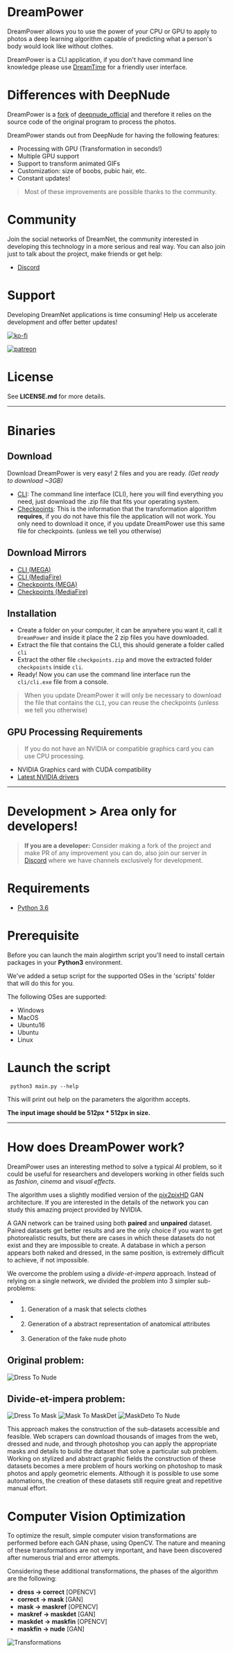 # DreamPower

DreamPower allows you to use the power of your CPU or GPU to apply to photos a deep learning algorithm capable of predicting what a person's body would look like without clothes.

DreamPower is a CLI application, if you don't have command line knowledge please use [DreamTime](https://time.dreamnet.tech) for a friendly user interface.

# Differences with DeepNude

DreamPower is a [fork](https://en.wikipedia.org/wiki/Fork_(software_development)) of [deepnude_official](https://github.com/stacklikemind/deepnude_official) and therefore it relies on the source code of the original program to process the photos.

DreamPower stands out from DeepNude for having the following features:

- Processing with GPU (Transformation in seconds!)
- Multiple GPU support
- Support to transform animated GIFs
- Customization: size of boobs, pubic hair, etc.
- Constant updates!

> Most of these improvements are possible thanks to the community.

# Community

Join the social networks of DreamNet, the community interested in developing this technology in a more serious and real way. You can also join just to talk about the project, make friends or get help:

- [Discord](http://bit.ly/32nnbdb)

# Support

Developing DreamNet applications is time consuming! Help us accelerate development and offer better updates!

[![ko-fi](https://www.ko-fi.com/img/githubbutton_sm.svg)](https://ko-fi.com/R6R2ZSG3)

[![patreon](https://c5.patreon.com/external/logo/become_a_patron_button.png)](https://www.patreon.com/deepmanyy)

# License

See **LICENSE.md** for more details.

---

# Binaries

## Download

Download DreamPower is very easy! 2 files and you are ready. _(Get ready to download ~3GB)_

- [CLI](https://bit.ly/2KdqlYH): The command line interface (CLI), here you will find everything you need, just download the .zip file that fits your operating system.
- [Checkpoints](http://bit.ly/2JBP88o): This is the information that the transformation algorithm **requires**, if you do not have this file the application will not work. You only need to download it once, if you update DreamPower use this same file for checkpoints. (unless we tell you otherwise)

## Download Mirrors

- [CLI (MEGA)](https://bit.ly/2GD6aST)
- [CLI (MediaFire)](https://bit.ly/2LNjAQk)
- [Checkpoints (MEGA)](http://bit.ly/30GiSbh)
- [Checkpoints (MediaFire)](http://bit.ly/2Y0V6sO)

## Installation

- Create a folder on your computer, it can be anywhere you want it, call it `DreamPower` and inside it place the 2 zip files you have downloaded.
- Extract the file that contains the CLI, this should generate a folder called `cli`
- Extract the other file `checkpoints.zip` and move the extracted folder `checkpoints` inside `cli`.
- Ready! Now you can use the command line interface run the `cli/cli.exe` file from a console.

> When you update DreamPower it will only be necessary to download the file that contains the `CLI`, you can reuse the checkpoints (unless we tell you otherwise)


## GPU Processing Requirements

> If you do not have an NVIDIA or compatible graphics card you can use CPU processing.

- NVIDIA Graphics card with CUDA compatibility
- [Latest NVIDIA drivers](https://www.nvidia.com/Download/index.aspx)

---

# Development > Area only for developers!

> **If you are a developer:** Consider making a fork of the project and make PR of any improvement you can do, also join our server in [Discord](https://discord.gg/RjBSaND) where we have channels exclusively for development.

# Requirements

- [Python 3.6](https://www.python.org/downloads/release/python-368/)

# Prerequisite

Before you can launch the main alogirthm script you'll need to install certain packages in your **Python3** environment.

We've added a setup script for the supported OSes in the 'scripts' folder that will do this for you.

The following OSes are supported:
- Windows
- MacOS
- Ubuntu16
- Ubuntu
- Linux


# Launch the script

```
 python3 main.py --help
```

This will print out help on the parameters the algorithm accepts.

**The input image should be 512px * 512px in size.**

---

# How does DreamPower work?

DreamPower uses an interesting method to solve a typical AI problem, so it could be useful for researchers and developers working in other fields such as *fashion*, *cinema* and *visual effects*.

The algorithm uses a slightly modified version of the [pix2pixHD](https://github.com/NVIDIA/pix2pixHD) GAN architecture. If you are interested in the details of the network you can study this amazing project provided by NVIDIA.

A GAN network can be trained using both **paired** and **unpaired** dataset. Paired datasets get better results and are the only choice if you want to get photorealistic results, but there are cases in which these datasets do not exist and they are impossible to create. A database in which a person appears both naked and dressed, in the same position, is extremely difficult to achieve, if not impossible.

We overcome the problem using a *divide-et-impera* approach. Instead of relying on a single network, we divided the problem into 3 simpler sub-problems:

- 1. Generation of a mask that selects clothes
- 2. Generation of a abstract representation of anatomical attributes
- 3. Generation of the fake nude photo

## Original problem:

![Dress To Nude](readmeimgs/dress_to_nude.jpg?raw=true "Dress To Nude")

## Divide-et-impera problem:

![Dress To Mask](readmeimgs/dress_to_mask.jpg?raw=true "Dress To Mask")
![Mask To MaskDet](readmeimgs/mask_to_maskdet.jpg?raw=true "Mask To MaskDet")
![MaskDeto To Nude](readmeimgs/maskdet_to_nude.jpg?raw=true "MaskDeto To Nude")

This approach makes the construction of the sub-datasets accessible and feasible. Web scrapers can download thousands of images from the web, dressed and nude, and through photoshop you can apply the appropriate masks and details to build the dataset that solve a particular sub problem. Working on stylized and abstract graphic fields the construction of these datasets becomes a mere problem of hours working on photoshop to mask photos and apply geometric elements. Although it is possible to use some automations, the creation of these datasets still require great and repetitive manual effort.

# Computer Vision Optimization

To optimize the result, simple computer vision transformations are performed before each GAN phase, using OpenCV. The nature and meaning of these transformations are not very important, and have been discovered after numerous trial and error attempts.

Considering these additional transformations, the phases of the algorithm are the following:

- **dress -> correct** [OPENCV]
- **correct -> mask** [GAN]
- **mask -> maskref** [OPENCV]
- **maskref -> maskdet** [GAN]
- **maskdet -> maskfin** [OPENCV]
- **maskfin -> nude** [GAN]


![Transformations](readmeimgs/transformation.jpg?raw=true "Transformations")
